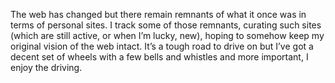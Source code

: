 The web has changed but there remain remnants of what it once was in terms of personal sites. I track some of those remnants, curating such sites (which are still active, or when I’m lucky, new), hoping to somehow keep my original vision of the web intact. It’s a tough road to drive on but I’ve got a decent set of wheels with a few bells and whistles and more important, I enjoy the driving.